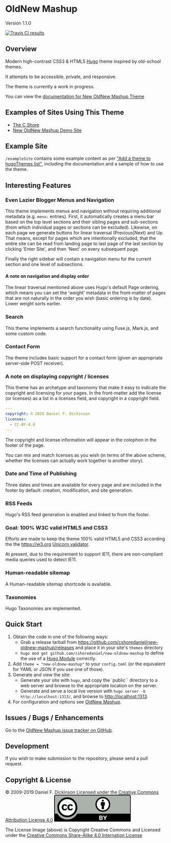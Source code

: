 # OldNew Mashup

Version 1.1.0

[![Travis CI results](https://travis-ci.org/cshoredaniel/new-oldnew-mashup.svg?branch=master)](https://travis-ci.org/cshoredaniel/new-oldnew-mashup?branch=master)

## Overview

Modern high-contrast CSS3 & HTML5 [Hugo](https://gohugo.io) theme
inspired by old-school themes.

It attempts to be accessible, private, and responsive.

The theme is currently a work in progress.

You can view the [documentation for New OldNew Mashup Theme](https://new-oldnew-mashup.thecshore.com/docs)

## Examples of Sites Using This Theme
*   [The C Shore](https://www.thecshore.com)
*   [New OldNew Mashup Demo Site](https://new-oldnew-mashup.thecshore.com)

## Example Site

``/exampleSite`` contains some example content as per
["Add a theme to hugoThemes list"](https://github.com/gohugoio/hugoThemes#adding-a-theme-to-the-list),
including the documentation and a sample of how to use the theme.

## Interesting Features

### Even Lazier Blogger Menus and Navigation

This theme implements menus and navigation without requiring additional
metadata (e.g. ``menu:`` entries).  First, it automatically creates a
menu bar based on the top level sections and their sibling pages and
sub-sections (from which individual pages or sections can be excluded).
Likewise, on each page we generate buttons for linear traversal
(Previous|Next) and Up.  That means, except for pages which are
intentionally excluded, that the entire site can be read from landing
page to last page of the last section by clicking 'Enter Site', and then
'Next' on every subsequent page.

Finally the right sidebar will contain a navigation menu for the
current section and one level of subsections.

#### A note on navigation and display order

The linear traversal mentioned above uses Hugo's default Page ordering,
which means you can set the 'weight' metadata in the front-matter of
pages that are not naturally in the order you wish (basic ordering
is by date).  Lower weight sorts earlier.

### Search

This theme implements a search functionality using Fuse.js, Mark.js, and
some custom code.

### Contact Form

The theme includes basic support for a contact form (given an
appropriate server-side POST receiver).

### A note on displaying copyright / licenses

This theme has an archetype and taxonomy that make it easy to indicate
the copyright and licensing for your pages.  In the front-matter add
the license (or licenses) as a list in a licenses field, and copyright
in a copyright field.

```yaml
---
copyright: © 2019 Daniel F. Dickinson
licenses:
  - CC-BY-4.0
---
```

The copyright and license information will appear in the colophon in the
footer of the page.

You can mix and match licenses as you wish (in terms of the above scheme,
whether the licenses can actually work together is another story).

### Date and Time of Publishing

Three dates and times are available for every page and are included in
the footer by default: creation, modification, and site generation.

### RSS Feeds

Hugo's RSS feed generation is enabled and linked to from the footer.

### Goal: 100% W3C valid HTML5 and CSS3

Efforts are made to keep the theme 100% valid HTML5 and CSS3 according
the the <https://w3.org> [Unicorn validator](https://validator.w3.org/unicorn).


At present, due to the requirement to support IE11, there are
non-compliant media queries used to detect IE11.

### Human-readable sitemap

A Human-readable sitemap shortcode is available.

### Taxonomies

Hugo Taxonomies are implemented.

## Quick Start

1.  Obtain the code in one of the following ways:
    *   Grab a release tarball from <https://github.com/cshoredaniel/new-oldnew-mashup/releases>
        and place it in your site's ``themes`` directory
    *   ``hugo mod get github.com/cshoredaniel/new-oldnew-mashup``
        to define the use of a [Hugo Module](https://gohugo.io/hugo-modules/)
        correctly.
2.  Add ``theme = "new-oldnew-mashup"`` to your ``config.toml`` (or the
    equivalent for YAML or JSON if you use one of those).
3.  Generate and view the site:
    *   Generate your site with ``hugo``, and copy the `public``
        directory to a web server and browse to the appropriate location
        on the server.
    *   Generate and serve a local live version with ``hugo server -b http://localhost:1313/``,
        and browse to <http://localhost:1313>.
4.  For configuration and options see
    [OldNew Mashup](https://new-oldnew-mashup.thecshore.com/docs).

## Issues / Bugs / Enhancements

Go to the [OldNew Mashup issue tracker on GitHub](https://github.com/cshoredaniel/new-oldnew-mashup/issues).

## Development

If you wish to make submission to the repository, please send a pull
request.

## Copyright & License

© 2009-2019 Daniel F. Dickinson
Licensed under the [Creative Commons Attribution License 4.0](https://creativecommons.org/licenses/by/4.0/)
[![Creative Commons License](by.svg)](https://creativecommons.org/licenses/by/4.0/)

The License Image (above) is Copyright Creative Commons and Licensed under the [Creative Commons Share-Alike 4.0 Internation License](https://creativecommons.org/licenses/by-sa/4.0/)
